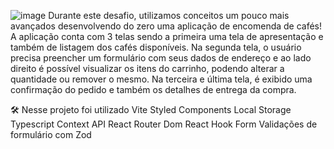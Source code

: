 ![image](https://user-images.githubusercontent.com/107967510/216332277-cbae7802-ac1e-45e5-9e09-3180af5f191a.png)
Durante este desafio, utilizamos conceitos um pouco mais avançados desenvolvendo do zero uma aplicação de encomenda de cafés! A aplicação conta com 3 telas sendo a primeira uma tela de apresentação e também de listagem dos cafés disponíveis. Na segunda tela, o usuário precisa preencher um formulário com seus dados de endereço e ao lado direito é possível visualizar os itens do carrinho, podendo alterar a quantidade ou remover o mesmo. Na terceira e última tela, é exibido uma confirmação do pedido e também os detalhes de entrega da compra.

🛠️ Nesse projeto foi utilizado
Vite
Styled Components
Local Storage
Typescript
Context API
React Router Dom
React Hook Form
Validações de formulário com Zod
